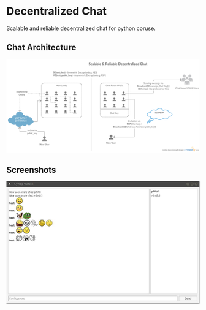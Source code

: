 Decentralized Chat
==================

Scalable and reliable decentralized chat for python coruse.

Chat Architecture
-----------------
![Architecture](/.screenshots/Architecture.jpg?raw=true "App Architecture")

Screenshots
-----------
![Smiles](/.screenshots/Smiles.jpg?raw=true "Smiles")

